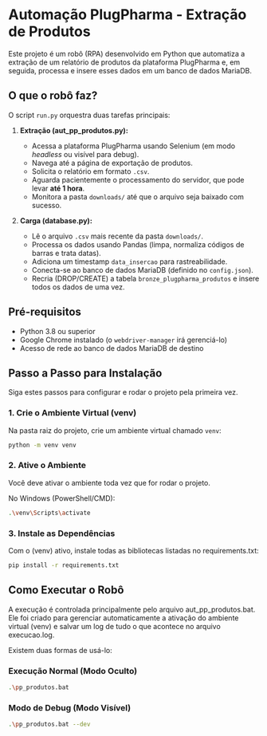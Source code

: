 # Automação PlugPharma - Extração de Produtos

Este projeto é um robô (RPA) desenvolvido em Python que automatiza a extração de um relatório de produtos da plataforma PlugPharma e, em seguida, processa e insere esses dados em um banco de dados MariaDB.

## O que o robô faz?

O script `run.py` orquestra duas tarefas principais:

1.  **Extração (aut_pp_produtos.py):**
    * Acessa a plataforma PlugPharma usando Selenium (em modo *headless* ou visível para debug).
    * Navega até a página de exportação de produtos.
    * Solicita o relatório em formato `.csv`.
    * Aguarda pacientemente o processamento do servidor, que pode levar **até 1 hora**.
    * Monitora a pasta `downloads/` até que o arquivo seja baixado com sucesso.

2.  **Carga (database.py):**
    * Lê o arquivo `.csv` mais recente da pasta `downloads/`.
    * Processa os dados usando Pandas (limpa, normaliza códigos de barras e trata datas).
    * Adiciona um timestamp `data_insercao` para rastreabilidade.
    * Conecta-se ao banco de dados MariaDB (definido no `config.json`).
    * Recria (DROP/CREATE) a tabela `bronze_plugpharma_produtos` e insere todos os dados de uma vez.

## Pré-requisitos

* Python 3.8 ou superior
* Google Chrome instalado (o `webdriver-manager` irá gerenciá-lo)
* Acesso de rede ao banco de dados MariaDB de destino

## Passo a Passo para Instalação

Siga estes passos para configurar e rodar o projeto pela primeira vez.

### 1. Crie o Ambiente Virtual (venv)

Na pasta raiz do projeto, crie um ambiente virtual chamado `venv`:

```bash
python -m venv venv
```

### 2. Ative o Ambiente

Você deve ativar o ambiente toda vez que for rodar o projeto.

No Windows (PowerShell/CMD):
```bash
.\venv\Scripts\activate
```

### 3. Instale as Dependências

Com o (venv) ativo, instale todas as bibliotecas listadas no requirements.txt:
```bash
pip install -r requirements.txt
```

## Como Executar o Robô

A execução é controlada principalmente pelo arquivo aut_pp_produtos.bat. Ele foi criado para gerenciar automaticamente a ativação do ambiente virtual (venv) e salvar um log de tudo o que acontece no arquivo execucao.log.

Existem duas formas de usá-lo:

### Execução Normal (Modo Oculto)
```bash
.\pp_produtos.bat
```

### Modo de Debug (Modo Visível)
```bash
.\pp_produtos.bat --dev
```